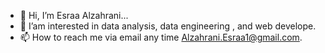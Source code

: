 - 👋 Hi, I’m  Esraa Alzahrani...
- 👀 I’am interested in data analysis, data engineering , and web develope.
- 📫 How to reach me via email any time Alzahrani.Esraa1@gmail.com.
